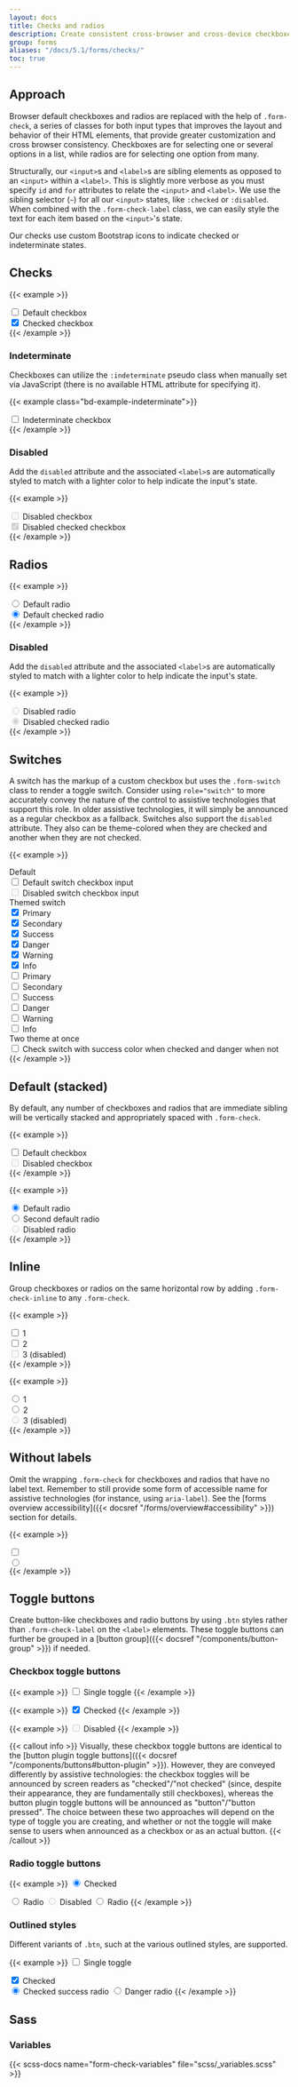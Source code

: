 ```yaml
---
layout: docs
title: Checks and radios
description: Create consistent cross-browser and cross-device checkboxes and radios with our completely rewritten checks component.
group: forms
aliases: "/docs/5.1/forms/checks/"
toc: true
---
```


## Approach

Browser default checkboxes and radios are replaced with the help of `.form-check`, a series of classes for both input types that improves the layout and behavior of their HTML elements, that provide greater customization and cross browser consistency. Checkboxes are for selecting one or several options in a list, while radios are for selecting one option from many.

Structurally, our `<input>`s and `<label>`s are sibling elements as opposed to an `<input>` within a `<label>`. This is slightly more verbose as you must specify `id` and `for` attributes to relate the `<input>` and `<label>`. We use the sibling selector (`~`) for all our `<input>` states, like `:checked` or `:disabled`. When combined with the `.form-check-label` class, we can easily style the text for each item based on the `<input>`'s state.

Our checks use custom Bootstrap icons to indicate checked or indeterminate states.

## Checks

{{< example >}}
<div class="form-check">
  <input class="form-check-input" type="checkbox" value="" id="flexCheckDefault">
  <label class="form-check-label" for="flexCheckDefault">
    Default checkbox
  </label>
</div>
<div class="form-check">
  <input class="form-check-input" type="checkbox" value="" id="flexCheckChecked" checked>
  <label class="form-check-label" for="flexCheckChecked">
    Checked checkbox
  </label>
</div>
{{< /example >}}

### Indeterminate

Checkboxes can utilize the `:indeterminate` pseudo class when manually set via JavaScript (there is no available HTML attribute for specifying it).

{{< example class="bd-example-indeterminate">}}
<div class="form-check">
  <input class="form-check-input" type="checkbox" value="" id="flexCheckIndeterminate">
  <label class="form-check-label" for="flexCheckIndeterminate">
    Indeterminate checkbox
  </label>
</div>
{{< /example >}}

### Disabled

Add the `disabled` attribute and the associated `<label>`s are automatically styled to match with a lighter color to help indicate the input's state.

{{< example >}}
<div class="form-check">
  <input class="form-check-input" type="checkbox" value="" id="flexCheckDisabled" disabled>
  <label class="form-check-label" for="flexCheckDisabled">
    Disabled checkbox
  </label>
</div>
<div class="form-check">
  <input class="form-check-input" type="checkbox" value="" id="flexCheckCheckedDisabled" checked disabled>
  <label class="form-check-label" for="flexCheckCheckedDisabled">
    Disabled checked checkbox
  </label>
</div>
{{< /example >}}

## Radios

{{< example >}}
<div class="form-check">
  <input class="form-check-input" type="radio" name="flexRadioDefault" id="flexRadioDefault1">
  <label class="form-check-label" for="flexRadioDefault1">
    Default radio
  </label>
</div>
<div class="form-check">
  <input class="form-check-input" type="radio" name="flexRadioDefault" id="flexRadioDefault2" checked>
  <label class="form-check-label" for="flexRadioDefault2">
    Default checked radio
  </label>
</div>
{{< /example >}}

### Disabled

Add the `disabled` attribute and the associated `<label>`s are automatically styled to match with a lighter color to help indicate the input's state.

{{< example >}}
<div class="form-check">
  <input class="form-check-input" type="radio" name="flexRadioDisabled" id="flexRadioDisabled" disabled>
  <label class="form-check-label" for="flexRadioDisabled">
    Disabled radio
  </label>
</div>
<div class="form-check">
  <input class="form-check-input" type="radio" name="flexRadioDisabled" id="flexRadioCheckedDisabled" checked disabled>
  <label class="form-check-label" for="flexRadioCheckedDisabled">
    Disabled checked radio
  </label>
</div>
{{< /example >}}

## Switches

A switch has the markup of a custom checkbox but uses the `.form-switch`
class to render a toggle switch. Consider using `role="switch"` to more
accurately convey the nature of the control to assistive technologies that
support this role. In older assistive technologies, it will simply be
announced as a regular checkbox as a fallback. Switches also support the
`disabled` attribute. They also can be theme-colored when they are checked
and another when they are not checked.

{{< example >}}
<div class="row fw-bold">
  <div class="col">Default</div>
</div>
<div class="row">
  <div class="col">
    <div class="form-check form-switch">
      <input class="form-check-input" type="checkbox" role="switch" id="flexSwitchCheckDefault">
      <label class="form-check-label" for="flexSwitchCheckDefault">Default switch checkbox input</label>
    </div>
  </div>
  <div class="col">
    <div class="form-check form-switch">
      <input class="form-check-input" type="checkbox" role="switch" id="flexSwitchCheckDisabled" disabled>
      <label class="form-check-label" for="flexSwitchCheckDisabled">Disabled switch checkbox input</label>
    </div>
  </div>
</div>

<div class="row fw-bold">
  <div class="col">Themed switch</div>
</div>
<div class="row">
  <div class="col">
    <div class="form-check form-switch switch-on switch-on-primary">
      <input class="form-check-input" type="checkbox" role="switch" id="flexSwitchCheckPrimary" checked>
      <label class="form-check-label" for="flexSwitchCheckPrimary">Primary</label>
    </div>
  </div>
  <div class="col">
    <div class="form-check form-switch switch-on switch-on-secondary">
      <input class="form-check-input" type="checkbox" role="switch" id="flexSwitchCheckSecondary" checked>
      <label class="form-check-label" for="flexSwitchCheckSecondary">Secondary</label>
    </div>
  </div>
  <div class="col">
    <div class="form-check form-switch switch-on switch-on-success">
      <input class="form-check-input" type="checkbox" role="switch" id="flexSwitchCheckSuccess" checked>
      <label class="form-check-label" for="flexSwitchCheckSuccess">Success</label>
    </div>
  </div>
  <div class="col">
    <div class="form-check form-switch switch-on switch-on-danger">
      <input class="form-check-input" type="checkbox" role="switch" id="flexSwitchCheckDanger" checked>
      <label class="form-check-label" for="flexSwitchCheckDanger">Danger</label>
    </div>
  </div>
  <div class="col">
    <div class="form-check form-switch switch-on switch-on-warning">
      <input class="form-check-input" type="checkbox" role="switch" id="flexSwitchCheckWarning" checked>
      <label class="form-check-label" for="flexSwitchCheckWarning">Warning</label>
    </div>
  </div>
  <div class="col">
    <div class="form-check form-switch switch-on switch-on-info">
      <input class="form-check-input" type="checkbox" role="switch" id="flexSwitchCheckInfo" checked>
      <label class="form-check-label" for="flexSwitchCheckInfo">Info</label>
    </div>
  </div>
</div>

<div class="row">
  <div class="col">
    <div class="form-check form-switch switch-off switch-off-primary">
      <input class="form-check-input" type="checkbox" role="switch" id="flexSwitchOffCheckPrimary">
      <label class="form-check-label" for="flexSwitchOffCheckPrimary">Primary</label>
    </div>
  </div>
  <div class="col">
    <div class="form-check form-switch switch-off switch-off-secondary">
      <input class="form-check-input" type="checkbox" role="switch" id="flexSwitchOffCheckSecondary">
      <label class="form-check-label" for="flexSwitchOffCheckSecondary">Secondary</label>
    </div>
  </div>
  <div class="col">
    <div class="form-check form-switch switch-off switch-off-success">
      <input class="form-check-input" type="checkbox" role="switch" id="flexSwitchOffCheckSuccess">
      <label class="form-check-label" for="flexSwitchOffCheckSuccess">Success</label>
    </div>
  </div>
  <div class="col">
    <div class="form-check form-switch switch-off switch-off-danger">
      <input class="form-check-input" type="checkbox" role="switch" id="flexSwitchOffCheckDanger">
      <label class="form-check-label" for="flexSwitchOffCheckDanger">Danger</label>
    </div>
  </div>
  <div class="col">
    <div class="form-check form-switch switch-off switch-off-warning">
      <input class="form-check-input" type="checkbox" role="switch" id="flexSwitchOffCheckWarning">
      <label class="form-check-label" for="flexSwitchOffCheckWarning">Warning</label>
    </div>
  </div>
  <div class="col">
    <div class="form-check form-switch switch-off switch-off-info">
      <input class="form-check-input" type="checkbox" role="switch" id="flexSwitchOffCheckInfo">
      <label class="form-check-label" for="flexSwitchOffCheckInfo">Info</label>
    </div>
  </div>
</div>

<div class="row">
  <div class="col fw-bold">Two theme at once</div>
</div>
<div class="row">
  <div class="col">
    <div class="form-check form-switch switch-on switch-on-success switch-off switch-off-danger">
      <input class="form-check-input" type="checkbox" role="switch" id="flexSwitchCheckSuccessDanger">
      <label class="form-check-label" for="flexSwitchCheckSuccessDanger">Check switch with success color when checked and danger when not</label>
    </div>
  </div>
</div>
{{< /example >}}

## Default (stacked)

By default, any number of checkboxes and radios that are immediate sibling will be vertically stacked and appropriately spaced with `.form-check`.

{{< example >}}
<div class="form-check">
  <input class="form-check-input" type="checkbox" value="" id="defaultCheck1">
  <label class="form-check-label" for="defaultCheck1">
    Default checkbox
  </label>
</div>
<div class="form-check">
  <input class="form-check-input" type="checkbox" value="" id="defaultCheck2" disabled>
  <label class="form-check-label" for="defaultCheck2">
    Disabled checkbox
  </label>
</div>
{{< /example >}}

{{< example >}}
<div class="form-check">
  <input class="form-check-input" type="radio" name="exampleRadios" id="exampleRadios1" value="option1" checked>
  <label class="form-check-label" for="exampleRadios1">
    Default radio
  </label>
</div>
<div class="form-check">
  <input class="form-check-input" type="radio" name="exampleRadios" id="exampleRadios2" value="option2">
  <label class="form-check-label" for="exampleRadios2">
    Second default radio
  </label>
</div>
<div class="form-check">
  <input class="form-check-input" type="radio" name="exampleRadios" id="exampleRadios3" value="option3" disabled>
  <label class="form-check-label" for="exampleRadios3">
    Disabled radio
  </label>
</div>
{{< /example >}}

## Inline

Group checkboxes or radios on the same horizontal row by adding `.form-check-inline` to any `.form-check`.

{{< example >}}
<div class="form-check form-check-inline">
  <input class="form-check-input" type="checkbox" id="inlineCheckbox1" value="option1">
  <label class="form-check-label" for="inlineCheckbox1">1</label>
</div>
<div class="form-check form-check-inline">
  <input class="form-check-input" type="checkbox" id="inlineCheckbox2" value="option2">
  <label class="form-check-label" for="inlineCheckbox2">2</label>
</div>
<div class="form-check form-check-inline">
  <input class="form-check-input" type="checkbox" id="inlineCheckbox3" value="option3" disabled>
  <label class="form-check-label" for="inlineCheckbox3">3 (disabled)</label>
</div>
{{< /example >}}

{{< example >}}
<div class="form-check form-check-inline">
  <input class="form-check-input" type="radio" name="inlineRadioOptions" id="inlineRadio1" value="option1">
  <label class="form-check-label" for="inlineRadio1">1</label>
</div>
<div class="form-check form-check-inline">
  <input class="form-check-input" type="radio" name="inlineRadioOptions" id="inlineRadio2" value="option2">
  <label class="form-check-label" for="inlineRadio2">2</label>
</div>
<div class="form-check form-check-inline">
  <input class="form-check-input" type="radio" name="inlineRadioOptions" id="inlineRadio3" value="option3" disabled>
  <label class="form-check-label" for="inlineRadio3">3 (disabled)</label>
</div>
{{< /example >}}

## Without labels

Omit the wrapping `.form-check` for checkboxes and radios that have no label text. Remember to still provide some form of accessible name for assistive technologies (for instance, using `aria-label`). See the [forms overview accessibility]({{< docsref "/forms/overview#accessibility" >}}) section for details.

{{< example >}}
<div>
  <input class="form-check-input" type="checkbox" id="checkboxNoLabel" value="" aria-label="...">
</div>

<div>
  <input class="form-check-input" type="radio" name="radioNoLabel" id="radioNoLabel1" value="" aria-label="...">
</div>
{{< /example >}}

## Toggle buttons

Create button-like checkboxes and radio buttons by using `.btn` styles rather than `.form-check-label` on the `<label>` elements. These toggle buttons can further be grouped in a [button group]({{< docsref "/components/button-group" >}}) if needed.

### Checkbox toggle buttons

{{< example >}}
<input type="checkbox" class="btn-check" id="btn-check" autocomplete="off">
<label class="btn btn-primary" for="btn-check">Single toggle</label>
{{< /example >}}

{{< example >}}
<input type="checkbox" class="btn-check" id="btn-check-2" checked autocomplete="off">
<label class="btn btn-primary" for="btn-check-2">Checked</label>
{{< /example >}}

{{< example >}}
<input type="checkbox" class="btn-check" id="btn-check-3" autocomplete="off" disabled>
<label class="btn btn-primary" for="btn-check-3">Disabled</label>
{{< /example >}}

{{< callout info >}}
Visually, these checkbox toggle buttons are identical to the [button plugin toggle buttons]({{< docsref "/components/buttons#button-plugin" >}}). However, they are conveyed differently by assistive technologies: the checkbox toggles will be announced by screen readers as "checked"/"not checked" (since, despite their appearance, they are fundamentally still checkboxes), whereas the button plugin toggle buttons will be announced as "button"/"button pressed". The choice between these two approaches will depend on the type of toggle you are creating, and whether or not the toggle will make sense to users when announced as a checkbox or as an actual button.
{{< /callout >}}

### Radio toggle buttons

{{< example >}}
<input type="radio" class="btn-check" name="options" id="option1" autocomplete="off" checked>
<label class="btn btn-secondary" for="option1">Checked</label>

<input type="radio" class="btn-check" name="options" id="option2" autocomplete="off">
<label class="btn btn-secondary" for="option2">Radio</label>

<input type="radio" class="btn-check" name="options" id="option3" autocomplete="off" disabled>
<label class="btn btn-secondary" for="option3">Disabled</label>

<input type="radio" class="btn-check" name="options" id="option4" autocomplete="off">
<label class="btn btn-secondary" for="option4">Radio</label>
{{< /example >}}

### Outlined styles

Different variants of `.btn`, such at the various outlined styles, are supported.

{{< example >}}
<input type="checkbox" class="btn-check" id="btn-check-outlined" autocomplete="off">
<label class="btn btn-outline-primary" for="btn-check-outlined">Single toggle</label><br>

<input type="checkbox" class="btn-check" id="btn-check-2-outlined" checked autocomplete="off">
<label class="btn btn-outline-secondary" for="btn-check-2-outlined">Checked</label><br>

<input type="radio" class="btn-check" name="options-outlined" id="success-outlined" autocomplete="off" checked>
<label class="btn btn-outline-success" for="success-outlined">Checked success radio</label>

<input type="radio" class="btn-check" name="options-outlined" id="danger-outlined" autocomplete="off">
<label class="btn btn-outline-danger" for="danger-outlined">Danger radio</label>
{{< /example >}}

## Sass

### Variables

{{< scss-docs name="form-check-variables" file="scss/_variables.scss" >}}

